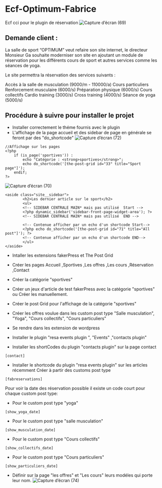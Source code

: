 # Ecf-Optimum-Fabrice
Ecf cci pour le plugin de réservation
![Capture d’écran (69)](https://user-images.githubusercontent.com/44850811/140199063-a99126d7-cf7a-4bba-9205-ceed9cb8f7dd.png)

## Demande client :
La salle de sport “OPTIMUM” veut refaire son site internet, le directeur Monsieur Ga souhaite moderniser son site en ajoutant un module de réservation pour les différents cours de sport et autres services comme les séances de yoga.

Le site permettra la réservation des services suivants :

Accès à la salle de musculation (9000/m - 110000/a)
Cours particuliers
Renforcement musculaire (6000/s)
Préparation physique (6000/s)
Cours collectifs
Cardio training (3000/s)
Cross training (4000/s)
Séance de yoga (5000/s)

## Procédure à suivre pour installer le projet


- Installer correctement le théme fournis avec le plugin 
- L'affichage de la page accueil et des sidebar de page en générale se feront par des "do_shortcode"
![Capture d’écran (72)](https://user-images.githubusercontent.com/44850811/140199489-7de75b8b-594b-432f-a159-12a5cfe9fb69.png)
``` 
//Affichage sur les pages
<?php
	if (is_page('sportives')) :
	    echo "Catégorie : <strong>sportives</strong>";
	    echo do_shortcode('[the-post-grid id="33" title="Sport page"]');
	endif;
?>
``` 
![Capture d’écran (70)](https://user-images.githubusercontent.com/44850811/140199161-1653f108-ae94-4cf1-84c4-347cbc3c20fd.png)
``` 
<aside class="site__sidebar">
		<h2>Les dernier article sur le sport</h2>
		<ul>
		<!-- SIDEBAR CENTRALE MAIN* mais pas utilisé  Start -->
		<?php dynamic_sidebar('sidebar-front-page-widget-area'); ?>
		<!-- SIDEBAR CENTRALE MAIN* mais pas utilisé  END -->

		<!-- Contenue afficher par un echo d'un shortcode Start-->
		<?php echo do_shortcode('[the-post-grid id="71" title="All post"]'); ?>
		<!-- Contenue afficher par un echo d'un shortcode END-->
		</ul>
</aside>
``` 
- Intaller les extensions fakerPress et The Post Grid
- Créer les pages Accueil ,Sportives ,Les offres ,Les cours ,Réservation ,Contact
- Créer la catégorie "sportives"

- Créer un jeux d'article de test fakerPress avec la catégorie "sportives" ou Créer les manuellement.
- Créer le post Grid pour l'affichage de la catégorie "sportives"

- Créer les offres voulue dans les custom post type "Salle musculation", "Yoga", "Cours collectifs", "Cours particuliers"

- Se rendre dans les extension de wordpress 
- Installer le plugin "resa events plugin ", "Events" ,"contacts plugin"

- Installer les shortCodes du plugin  "contacts plugin" sur la page contact 
``` 
[contact]
```
- Installer le shortcode du plugin "resa events plugin" sur les articles récemment Créer à partir des customs post type 
```
[fabreservations]
```
Pour voir la date des réservation possible il existe un code court pour chaque custom post type:

- Pour le custom post type "yoga"
```
[show_yoga_date]
```
- Pour le custom post type "salle musculation"
```
[show_musculation_date]
```
- Pour le custom post type "Cours collectifs"
```
[show_collectifs_date]
```
- Pour le custom post type "Cours particuliers"
```
[show_particuliers_date]
```
- Définir sur la page "les offres" et "Les cours" leurs modéles qui porte leur nom.
![Capture d’écran (74)](https://user-images.githubusercontent.com/44850811/140200130-ddf2443b-9070-4845-95fe-319ad69be336.png)


